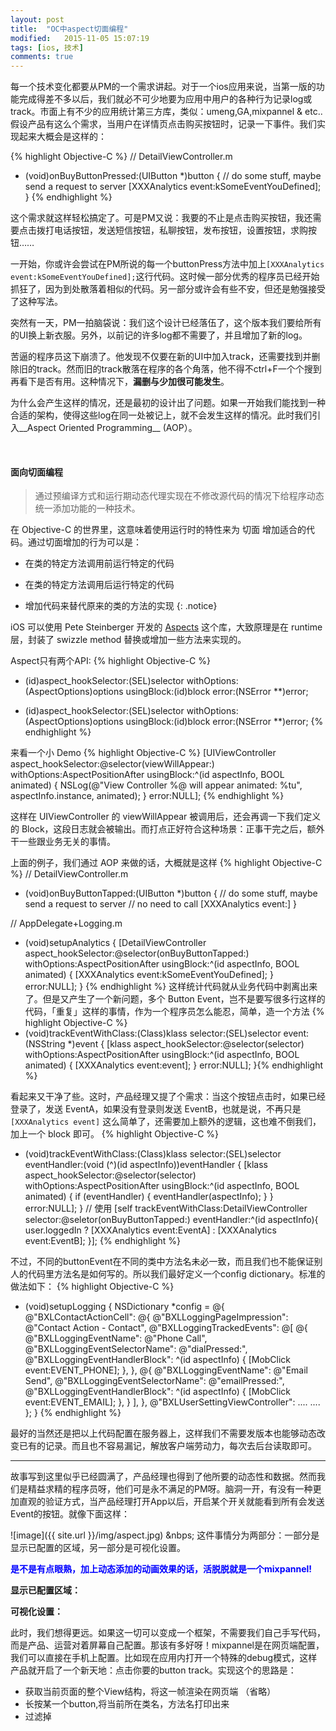 ```yaml
---
layout: post
title:  "OC中aspect切面编程"
modified:   2015-11-05 15:07:19
tags: [ios, 技术]
comments: true
---
```

每一个技术变化都要从PM的一个需求讲起。对于一个ios应用来说，当第一版的功能完成得差不多以后，我们就必不可少地要为应用中用户的各种行为记录log或track。市面上有不少的应用统计第三方库，类似：umeng,GA,mixpannel & etc.. 假设产品有这么个需求，当用户在详情页点击购买按钮时，记录一下事件。我们实现起来大概会是这样的：

{% highlight Objective-C %}
// DetailViewController.m

- (void)onBuyButtonPressed:(UIButton *)button
{
    // do some stuff, maybe send a request to server
    [XXXAnalytics event:kSomeEventYouDefined];
} {% endhighlight %}

这个需求就这样轻松搞定了。可是PM又说：我要的不止是点击购买按钮，我还需要点击拨打电话按钮，发送短信按钮，私聊按钮，发布按钮，设置按钮，求购按钮……

一开始，你或许会尝试在PM所说的每一个buttonPress方法中加上`[XXXAnalytics event:kSomeEventYouDefined];`这行代码。这时候一部分优秀的程序员已经开始抓狂了，因为到处散落着相似的代码。另一部分或许会有些不安，但还是勉强接受了这种写法。

突然有一天，PM一拍脑袋说：我们这个设计已经落伍了，这个版本我们要给所有的UI换上新衣服。另外，以前记的许多log都不需要了，并且增加了新的log。

苦逼的程序员这下崩溃了。他发现不仅要在新的UI中加入track，还需要找到并删除旧的track。然而旧的track散落在程序的各个角落，他不得不ctrl+F一个个搜到再看下是否有用。这种情况下，__漏删与少加很可能发生__。

为什么会产生这样的情况，还是最初的设计出了问题。如果一开始我们能找到一种合适的架构，使得这些log在同一处被记上，就不会发生这样的情况。此时我们引入__Aspect Oriented Programming__ (AOP）。

<!--more-->

<br/>

#### 面向切面编程


> 通过预编译方式和运行期动态代理实现在不修改源代码的情况下给程序动态统一添加功能的一种技术。

在 Objective-C 的世界里，这意味着使用运行时的特性来为 切面 增加适合的代码。通过切面增加的行为可以是：

- 在类的特定方法调用前运行特定的代码

- 在类的特定方法调用后运行特定的代码

- 增加代码来替代原来的类的方法的实现
{: .notice}

iOS 可以使用 Pete Steinberger 开发的 <a href= "https://github.com/steipete/Aspects">Aspects</a> 这个库，大致原理是在 runtime 层，封装了 swizzle method 替换或增加一些方法来实现的。

Aspect只有两个API:
{% highlight Objective-C %}
+ (id<AspectToken>)aspect_hookSelector:(SEL)selector
                      withOptions:(AspectOptions)options
                       usingBlock:(id)block
                            error:(NSError **)error;
- (id<AspectToken>)aspect_hookSelector:(SEL)selector
                      withOptions:(AspectOptions)options
                       usingBlock:(id)block
                            error:(NSError **)error;
{% endhighlight %}

来看一个小 Demo
{% highlight Objective-C %}
[UIViewController aspect_hookSelector:@selector(viewWillAppear:) withOptions:AspectPositionAfter
	usingBlock:^(id<AspectInfo> aspectInfo, BOOL animated) {
    NSLog(@"View Controller %@ will appear animated: %tu", aspectInfo.instance, animated);
} error:NULL];
{% endhighlight %}


这样在 UIViewController 的 viewWillAppear 被调用后，还会再调一下我们定义的 Block，这段日志就会被输出。而打点正好符合这种场景：正事干完之后，额外干一些跟业务无关的事情。

上面的例子，我们通过 AOP 来做的话，大概就是这样
{% highlight Objective-C %}
// DetailViewController.m
- (void)onBuyButtonTapped:(UIButton *)button
{
    // do some stuff, maybe send a request to server
    // no need to call [XXXAnalytics event:]
}

// AppDelegate+Logging.m
- (void)setupAnalytics
{
    [DetailViewController aspect_hookSelector:@selector(onBuyButtonTapped:) withOptions:AspectPositionAfter usingBlock:^(id<AspectInfo> aspectInfo, BOOL animated) {
        [XXXAnalytics event:kSomeEventYouDefined];
    } error:NULL];
}
{% endhighlight %}
这样统计代码就从业务代码中剥离出来了。但是又产生了一个新问题，多个 Button Event，岂不是要写很多行这样的代码，「重复」这样的事情，作为一个程序员怎么能忍，简单，造一个方法
{% highlight Objective-C %}
- (void)trackEventWithClass:(Class)klass selector:(SEL)selector event:(NSString *)event
{
    [klass aspect_hookSelector:@selector(selector) withOptions:AspectPositionAfter
    usingBlock:^(id<AspectInfo> aspectInfo, BOOL animated) {
        [XXXAnalytics event:event];
    } error:NULL];
}{% endhighlight %}

看起来又干净了些。这时，产品经理又提了个需求：当这个按钮点击时，如果已经登录了，发送 EventA，如果没有登录则发送 EventB，也就是说，不再只是 `[XXXAnalytics event]` 这么简单了，还需要加上额外的逻辑，这也难不倒我们，加上一个 block 即可。
{% highlight Objective-C %}
- (void)trackEventWithClass:(Class)klass
                   selector:(SEL)selector
               eventHandler:(void (^)(id<AspectInfo> aspectInfo))eventHandler
{
    [klass aspect_hookSelector:@selector(selector) withOptions:AspectPositionAfter
    usingBlock:^(id<AspectInfo> aspectInfo, BOOL animated) {
        if (eventHandler) {
            eventHandler(aspectInfo);
        }
    } error:NULL];
}
// 使用
[self trackEventWithClass:DetailViewController selector:@seletor(onBuyButtonTapped:) eventHandler:^(id<AspectInfo> aspectInfo){
    user.loggedIn ? [XXXAnalytics event:EventA] : [XXXAnalytics event:EventB];
}];
{% endhighlight %}

不过，不同的buttonEvent在不同的类中方法名未必一致，而且我们也不能保证别人的代码里方法名是如何写的。所以我们最好定义一个config dictionary。标准的做法如下：
{% highlight Objective-C %}
- (void)setupLogging {
    NSDictionary *config = @{
                 @"BXLContactActionCell": @{
                         @"BXLLoggingPageImpression": @"Contact Action - Contact",
                         @"BXLLoggingTrackedEvents": @[
                                 @{
                                     @"BXLLoggingEventName": @"Phone Call",
                                     @"BXLLoggingEventSelectorName": @"dialPressed:",
                                     @"BXLLoggingEventHandlerBlock": ^(id<AspectInfo> aspectInfo) {
                                         [MobClick event:EVENT_PHONE];
                                     },
                                 },
                                 @{
                                     @"BXLLoggingEventName": @"Email Send",
                                     @"BXLLoggingEventSelectorName": @"emailPressed:",
                                     @"BXLLoggingEventHandlerBlock": ^(id<AspectInfo> aspectInfo) {
                                         [MobClick event:EVENT_EMAIL];
                                     },
                                 }
                             ],
                         },
                 @"BXLUserSettingViewController": ....
                 ....
    };
}
{% endhighlight %}

最好的当然还是把以上代码配置在服务器上，这样我们不需要发版本也能够动态改变已有的记录。而且也不容易漏记，解放客户端劳动力，每次去后台读取即可。

<hr>

故事写到这里似乎已经圆满了，产品经理也得到了他所要的动态性和数据。然而我们是精益求精的程序员呀，他们可是永不满足的PM呀。脑洞一开，有没有一种更加直观的验证方式，当产品经理打开App以后，开启某个开关就能看到所有会发送Event的按钮。就像下面这样：

![image]({{ site.url }}/img/aspect.jpg) &nbps; 这件事情分为两部分：一部分是显示已配置的区域，另一部分是可视化设置。

<font color="blue"> <strong>是不是有点眼熟，加上动态添加的动画效果的话，活脱脱就是一个mixpannel!</strong> </font>

<strong>显示已配置区域：</strong>

<strong>可视化设置：</strong>

此时，我们想得更远。如果这一切可以变成一个框架，不需要我们自己手写代码，而是产品、运营对着屏幕自己配置。那该有多好呀！mixpannel是在网页端配置，我们可以直接在手机上配置。比如现在应用内打开一个特殊的debug模式，这样产品就开启了一个新天地：点击你要的button track。实现这个的思路是：

* 获取当前页面的整个View结构，将这一帧渲染在网页端 （省略）
* 长按某一个button,将当前所在类名，方法名打印出来
* 过滤掉







